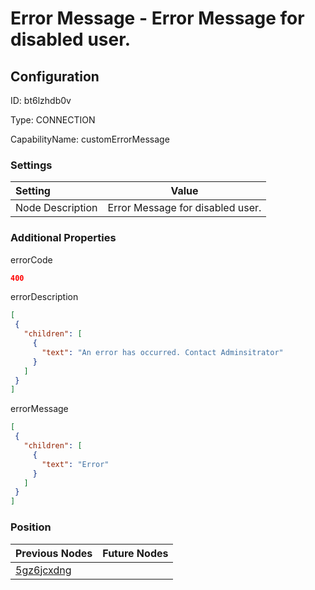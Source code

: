 # Error Message - Error Message for disabled user.
## Configuration
ID:  bt6lzhdb0v

Type: CONNECTION 

CapabilityName: customErrorMessage

### Settings
| Setting | Value  |
| :------------------------ | ---------------------------------------- |
| Node Description | Error Message for disabled user. | 
 




### Additional Properties
errorCode
 ```json 
400
```


errorDescription
 ```json 
[
  {
    "children": [
      {
        "text": "An error has occurred. Contact Adminsitrator"
      }
    ]
  }
]
```


errorMessage
 ```json 
[
  {
    "children": [
      {
        "text": "Error"
      }
    ]
  }
]
```




### Position
| Previous Nodes | Future Nodes |
| :------------- | ------------ |
| [5gz6jcxdng](./5gz6jcxdng.md) |  |